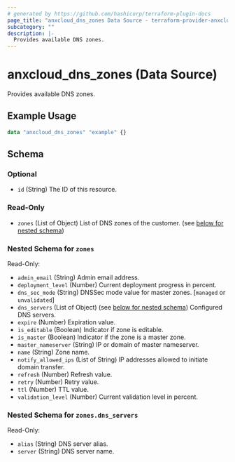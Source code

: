 ```yaml
---
# generated by https://github.com/hashicorp/terraform-plugin-docs
page_title: "anxcloud_dns_zones Data Source - terraform-provider-anxcloud"
subcategory: ""
description: |-
  Provides available DNS zones.
---
```


# anxcloud_dns_zones (Data Source)

Provides available DNS zones.

## Example Usage

```terraform
data "anxcloud_dns_zones" "example" {}
```

<!-- schema generated by tfplugindocs -->
## Schema

### Optional

- `id` (String) The ID of this resource.

### Read-Only

- `zones` (List of Object) List of DNS zones of the customer. (see [below for nested schema](#nestedatt--zones))

<a id="nestedatt--zones"></a>
### Nested Schema for `zones`

Read-Only:

- `admin_email` (String) Admin email address.
- `deployment_level` (Number) Current deployment progress in percent.
- `dns_sec_mode` (String) DNSSec mode value for master zones. [`managed` or `unvalidated`]
- `dns_servers` (List of Object) (see [below for nested schema](#nestedobjatt--zones--dns_servers)) Configured DNS servers.
- `expire` (Number) Expiration value.
- `is_editable` (Boolean) Indicator if zone is editable.
- `is_master` (Boolean) Indicator if the zone is a master zone.
- `master_nameserver` (String) IP or domain of master nameserver.
- `name` (String) Zone name.
- `notify_allowed_ips` (List of String) IP addresses allowed to initiate domain transfer.
- `refresh` (Number) Refresh value.
- `retry` (Number) Retry value.
- `ttl` (Number) TTL value.
- `validation_level` (Number) Current validation level in percent.

<a id="nestedobjatt--zones--dns_servers"></a>
### Nested Schema for `zones.dns_servers`

Read-Only:

- `alias` (String) DNS server alias.
- `server` (String) DNS server name.


